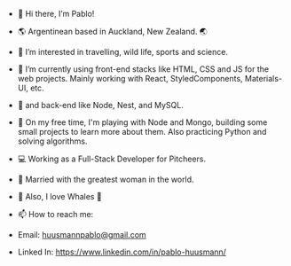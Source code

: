 - 👋 Hi there, I’m Pablo!
- 🌎 Argentinean based in Auckland, New Zealand. 🌏
- 👀 I’m interested in travelling, wild life, sports and science.
- 🌱 I’m currently using front-end stacks like HTML, CSS and JS for the web projects. Mainly working with React, StyledComponents, Materials-UI, etc.
- 🌱 and back-end like Node, Nest, and MySQL.
- 🌱 On my free time, I'm playing with Node and Mongo, building some small projects to learn more about them. Also practicing Python and solving algorithms.
- 💻 Working as a Full-Stack Developer for Pitcheers.
- 💞️ Married with the greatest woman in the world.
- 🐳 Also, I love Whales 🐋

- 📫 How to reach me: 
- Email: 		huusmannpablo@gmail.com
- Linked In: 	https://www.linkedin.com/in/pablo-huusmann/

<!---
HuusmannPablo/HuusmannPablo is a ✨ special ✨ repository because its `README.md` (this file) appears on your GitHub profile.
You can click the Preview link to take a look at your changes.
--->
